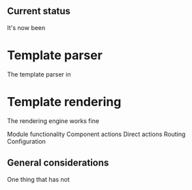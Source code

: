 ## Current status

It's now been


# Template parser

The template parser in 

# Template rendering

The rendering engine works fine

Module functionality
Component actions
Direct actions
Routing
Configuration

## General considerations

One thing that has not